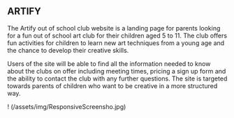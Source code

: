 ## ARTIFY

The Artify out of school club website is a landing page for parents looking for a fun out of school art club for their children aged 5 to 11. The club offers fun activities for children to learn new art techniques from a young age and the chance to develop their creative skills.

Users of the site will be able to find all the information needed to know about the clubs on offer including meeting times, pricing a sign up form and the ability to contact the club with any further questions. The site is targeted towards parents of children who want to be creative in a more structured way.

! (/assets/img/ResponsiveScreensho.jpg) 

